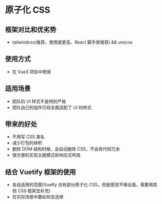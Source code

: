 # 原子化 CSS

## 框架对比和优劣势

* tailwindcss(推荐，使用度更高，React 脚手架推荐) && unocss

## 使用方式

* 在 Vue3 项目中使用

## 适用场景

* 团队的 UI 样式不是特别严格
* 团队自己的组件已经全面适配了 UI 的样式

## 带来的好处

* 不用写 CSS 类名
* 减少打包的体积
* 删除 DOM 结构时候，会自动删除 CSS，不会有代码冗余
* 很方便的实现主题模式和响应式布局

## 结合 Vuetify 框架的使用

* 各自适用的范围(Vuetfy 也有部分原子化 CSS，但是感觉不够全面，需要用其他 CSS 框架去补充)
* 在实际场景中要如何去选择